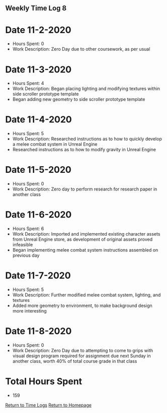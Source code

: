 ## Weekly Time Log 8


# Date 11-2-2020
- Hours Spent: 0
- Work Description: Zero Day due to other coursework, as per usual

# Date 11-3-2020
- Hours Spent: 4
- Work Description: Began placing lighting and modifying textures within side scroller prototype template
- Began adding new geometry  to side scroller prototype template

# Date 11-4-2020
- Hours Spent: 5
- Work Description: Researched instructions as to how to quickly develop a melee combat system in Unreal Engine
- Researched instructions as to how to modify gravity in Unreal Engine

# Date 11-5-2020
- Hours Spent: 0
- Work Description: Zero day to perform research for research paper in another class

# Date 11-6-2020
- Hours Spent: 6
- Work Description: Imported and implemented existing character assets from Unreal Engine store, as development of original assets proved infeasible
- Began implementing melee combat system instructions assembled on previous day


# Date 11-7-2020
- Hours Spent: 5
- Work Description: Further modified melee combat system, lighting, and textures
- Added more geometry to environment, to make background design more interesting

# Date 11-8-2020
- Hours Spent: 0
- Work Description: Zero Day due to attempting to come to grips with visual design program required for assignment due next Sunday in another class, worth 40% of total course grade in that class

# Total Hours Spent
- 159 

[Return to Time Logs](https://tkfromthe90s.github.io/TKfromthe90s.github.io-weekly-time-logs/)
[Return to Homepage](https://tkfromthe90s.github.io/)

```
